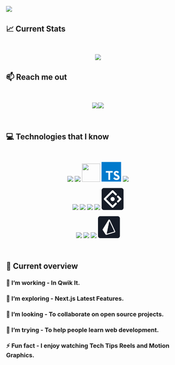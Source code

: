 <a href="https://www.facebook.com/profile.php?id=100006605889867">
<img src="https://www.figma.com/embed?embed_host=share&url=https%3A%2F%2Fwww.figma.com%2Fproto%2FfggPHeac91odLYzUxFUEAb%2FMehedi%3Fnode-id%3D38-2603%26m%3Ddev%26scaling%3Dmin-zoom%26content-scaling%3Dfixed%26page-id%3D0%253A1%26t%3DHL8ROj2yFkhztfIm-1" />
</a>

## :chart_with_upwards_trend: Current Stats

<br />
<p align="center">
  <img width="60%" src="https://github-readme-streak-stats.herokuapp.com?user=iammehedi4201&theme=react&hide_border=true&background=0D1117&stroke=0D1117&fire=FF1CF7&sideLabels=00F0FF&currStreakNum=FF1CF7&ring=FF1CF7&currStreakLabel=FF1CF7&sideNums=00F0FF" />
</p>

## :mailbox: Reach me out

<br />

[<p align="center"><img height="75" src="https://github.com/mir-hussain/mir-hussain/blob/main/images/icons/Linkedin.png">](linkedin.com/in/mehedi-hasan-4b81131a6)[<img height="75" src="https://github.com/mir-hussain/mir-hussain/blob/main/images/icons/Facebook.png">](https://www.facebook.com/profile.php?id=100006605889867)

<br />

## :computer: Technologies that I know

<br>
<p align="center">
<img src="https://github.com/mir-hussain/mir-hussain/blob/main/images/icons/HTML.png"/>
<img src="https://github.com/mir-hussain/mir-hussain/blob/main/images/icons/css.png"/>
<img  height="50" width="50" src="https://github.com/mir-hussain/mir-hussain/blob/main/images/icons/JavaScript.png"/>
<img height="55" width="55" src="Images/technologies/typescript-original.svg"/>
<img src="https://github.com/mir-hussain/mir-hussain/blob/main/images/icons/c.png"/>

</p>
<p align="center">
<img src="https://github.com/mir-hussain/mir-hussain/blob/main/images/icons/react.png"/>
<img src="https://github.com/mir-hussain/mir-hussain/blob/main/images/icons/redux.png"/>
<img src="https://github.com/mir-hussain/mir-hussain/blob/main/images/icons/tailwind.png"/>
<img src="https://github.com/mir-hussain/mir-hussain/blob/main/images/icons/Bootsrap.png"/>
<img height="60" src="Images/technologies/ANTD.png"/>
<p align="center">
<img src="https://github.com/mir-hussain/mir-hussain/blob/main/images/icons/node.png"/>
<img src="https://github.com/mir-hussain/mir-hussain/blob/main/images/icons/express.png"/>
<img src="https://github.com/mir-hussain/mir-hussain/blob/main/images/icons/mongo.png"/>
<img height="60" src="Images/technologies/PRISMA.png"/>

</p>
</p><br/>

## :eyes: Current overview

### 🔭 I’m working - In Qwik It.

### 🌱 I’m exploring - Next.js Latest Features.

### 👯 I’m looking - To collaborate on open source projects.

### 🤔 I’m trying - To help people learn web development.

### ⚡ Fun fact - I enjoy watching Tech Tips Reels and Motion Graphics.

<br />
